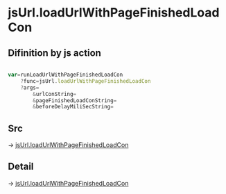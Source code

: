# jsUrl.loadUrlWithPageFinishedLoadCon

## Difinition by js action

```js.js

var=runLoadUrlWithPageFinishedLoadCon
	?func=jsUrl.loadUrlWithPageFinishedLoadCon
	?args=
		&urlConString=
		&pageFinishedLoadConString=
		&beforeDelayMiliSecString=
```

## Src

-> [jsUrl.loadUrlWithPageFinishedLoadCon](https://github.com/puutaro/CommandClick/blob/master/app/src/main/java/com/puutaro/commandclick/fragment_lib/terminal_fragment/js_interface/JsUrl.kt#L127)

## Detail

-> [jsUrl.loadUrlWithPageFinishedLoadCon](https://github.com/puutaro/CommandClick/blob/master/md/developer/js_interface/details/JsUrl/loadUrlWithPageFinishedLoadCon.md)
